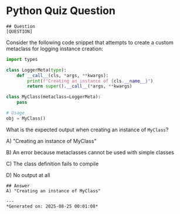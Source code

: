 # Python Quiz Question
    
    ## Question
    [QUESTION]  
Consider the following code snippet that attempts to create a custom metaclass for logging instance creation:

```python
import types

class LoggerMeta(type):
    def __call__(cls, *args, **kwargs):
        print(f"Creating an instance of {cls.__name__}")
        return super().__call__(*args, **kwargs)

class MyClass(metaclass=LoggerMeta):
    pass

# Usage
obj = MyClass()
```

What is the expected output when creating an instance of `MyClass`?

A) "Creating an instance of MyClass"

B) An error because metaclasses cannot be used with simple classes

C) The class definition fails to compile

D) No output at all
    
    ## Answer
    A) "Creating an instance of MyClass"
    
    ---
    *Generated on: 2025-08-25 00:01:08*
    